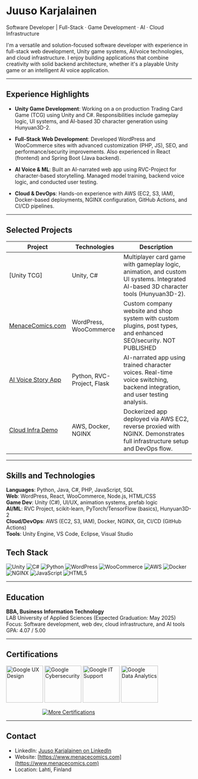 # Juuso Karjalainen
Software Developer | Full-Stack · Game Development · AI · Cloud Infrastructure

I'm a versatile and solution-focused software developer with experience in full-stack web development, Unity game systems, AI/voice technologies, and cloud infrastructure. I enjoy building applications that combine creativity with solid backend architecture, whether it's a playable Unity game or an intelligent AI voice application.

---

## Experience Highlights

- **Unity Game Development**: Working on a on production Trading Card Game (TCG) using Unity and C#. Responsibilities include gameplay logic, UI systems, and AI-based 3D character generation using Hunyuan3D-2.

- **Full-Stack Web Development**: Developed WordPress and WooCommerce sites with advanced customization (PHP, JS), SEO, and performance/security improvements. Also experienced in React (frontend) and Spring Boot (Java backend).

- **AI Voice & ML**: Built an AI-narrated web app using RVC-Project for character-based storytelling. Managed model training, backend voice logic, and conducted user testing.

- **Cloud & DevOps**: Hands-on experience with AWS (EC2, S3, IAM), Docker-based deployments, NGINX configuration, GitHub Actions, and CI/CD pipelines.

---

## Selected Projects

| Project | Technologies | Description |
|---------|--------------|-------------|
| [Unity TCG] | Unity, C# | Multiplayer card game with gameplay logic, animation, and custom UI systems. Integrated AI-based 3D character tools (Hunyuan3D-2). |
| [MenaceComics.com](https://www.menacecomics.com) | WordPress, WooCommerce | Custom company website and shop system with custom plugins, post types, and enhanced SEO/security. NOT PUBLISHED |
| [AI Voice Story App](https://github.com/Donjuuso/Kirjanurkka) | Python, RVC-Project, Flask | AI-narrated app using trained character voices. Real-time voice switching, backend integration, and user testing analysis. |
| [Cloud Infra Demo](https://github.com/Donjuuso/AWS-Docker-Demo) | AWS, Docker, NGINX | Dockerized app deployed via AWS EC2, reverse proxied with NGINX. Demonstrates full infrastructure setup and DevOps flow. |

---

## Skills and Technologies

**Languages**: Python, Java, C#, PHP, JavaScript, SQL  
**Web**: WordPress, React, WooCommerce, Node.js, HTML/CSS  
**Game Dev**: Unity (C#), UI/UX, animation systems, prefab logic  
**AI/ML**: RVC Project, scikit-learn, PyTorch/TensorFlow (basics), Hunyuan3D-2  
**Cloud/DevOps**: AWS (EC2, S3, IAM), Docker, NGINX, Git, CI/CD (GitHub Actions)  
**Tools**: Unity Engine, VS Code, Eclipse, Visual Studio  

## Tech Stack

![Unity](https://img.shields.io/badge/Unity-100000?style=flat&logo=unity&logoColor=white)
![C#](https://img.shields.io/badge/C%23-239120?style=flat&logo=c-sharp&logoColor=white)
![Python](https://img.shields.io/badge/Python-3776AB?style=flat&logo=python&logoColor=white)
![WordPress](https://img.shields.io/badge/WordPress-21759B?style=flat&logo=wordpress&logoColor=white)
![WooCommerce](https://img.shields.io/badge/WooCommerce-96588A?style=flat&logo=woocommerce&logoColor=white)
![AWS](https://img.shields.io/badge/AWS-232F3E?style=flat&logo=amazon-aws&logoColor=white)
![Docker](https://img.shields.io/badge/Docker-2496ED?style=flat&logo=docker&logoColor=white)
![NGINX](https://img.shields.io/badge/NGINX-009639?style=flat&logo=nginx&logoColor=white)
![JavaScript](https://img.shields.io/badge/JavaScript-F7DF1E?style=flat&logo=javascript&logoColor=black)
![HTML5](https://img.shields.io/badge/HTML5-E34F26?style=flat&logo=html5&logoColor=white)

---

## Education

**BBA, Business Information Technology**  
LAB University of Applied Sciences (Expected Graduation: May 2025)  
Focus: Software development, web dev, cloud infrastructure, and AI tools  
GPA: 4.07 / 5.00

---

## Certifications

<div align="left">
  <img src="https://images.credly.com/size/340x340/images/f4b9febb-69f6-46d8-8797-1e504ebfe0f8/GCC_badge_UX_1000x1000.png" width="100" alt="Google UX Design" />
  <img src="https://images.credly.com/size/340x340/images/0bf0f2da-a699-4c82-82e2-56dcf1f2e1c7/image.png" width="100" alt="Google Cybersecurity" />
  <img src="https://images.credly.com/size/340x340/images/fb97a12f-c0f1-4f37-9b7d-4a830199fe84/GCC_badge_IT_Support_1000x1000.png" width="100" alt="Google IT Support" />
  <img src="https://images.credly.com/size/340x340/images/d41de2b7-cbc2-47ec-bcf1-ebecbe83872f/GCC_badge_DA_1000x1000.png" width="100" alt="Google Data Analytics" />

  <!-- small visual gap -->
  <br>

  <!-- manual button alignment -->
  &nbsp;&nbsp;&nbsp;&nbsp;&nbsp;&nbsp;&nbsp;&nbsp;&nbsp;&nbsp;&nbsp;&nbsp;&nbsp;&nbsp;&nbsp;&nbsp;&nbsp;&nbsp;&nbsp;&nbsp;&nbsp;&nbsp;&nbsp;&nbsp;
  <a href="https://www.linkedin.com/in/juuso-karjalainen-2a1172150/details/certifications/" target="_blank">
    <img src="https://img.shields.io/badge/More%20Certifications-F9A825?style=for-the-badge&logo=linkedin&logoColor=white" alt="More Certifications">
  </a>
</div>





---

## Contact

- LinkedIn: [Juuso Karjalainen on LinkedIn](https://www.linkedin.com/in/juuso-karjalainen-2a1172150)
- Website: [https://www.menacecomics.com](https://www.menacecomics.com)
- Location: Lahti, Finland


